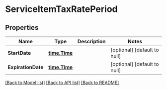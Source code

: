 # ServiceItemTaxRatePeriod

## Properties
Name | Type | Description | Notes
------------ | ------------- | ------------- | -------------
**StartDate** | [**time.Time**](time.Time.md) |  | [optional] [default to null]
**ExpirationDate** | [**time.Time**](time.Time.md) |  | [optional] [default to null]

[[Back to Model list]](../README.md#documentation-for-models) [[Back to API list]](../README.md#documentation-for-api-endpoints) [[Back to README]](../README.md)


